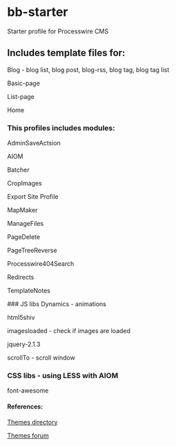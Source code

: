# bb-starter
Starter profile for Processwire CMS

## Includes template files for:

Blog - blog list, blog post, blog-rss, blog tag, blog tag list

Basic-page

List-page

Home



### This profiles includes modules:

AdminSaveActsion

AIOM

Batcher

CropImages

Export Site Profile

MapMaker

ManageFiles

PageDelete

PageTreeReverse

Processwire404Search

Redirects

TemplateNotes




### JS libs
Dynamics - animations

html5shiv

imagesloaded - check if images are loaded

jquery-2.1.3

scrollTo - scroll window


### CSS libs - using LESS with AIOM

font-awesome


#### References:

[Themes directory](http://modules.processwire.com/categories/site-profile/)

[Themes forum](https://processwire.com/talk/forum/12-themes-and-profiles/)
